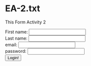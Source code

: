 # EA-2.txt
This Form Activity 2
<form>
    <label for="firstname">First name: </label>
    <input type="text" name="firstname"  required>
    <br>
    <label for="lastname">Last name: </label>
    <input type="text" name="lastname"  required>
    <br>
    <label for="email">email: </label>
    <input type="email" name="email"  required>
    <br>
    <label for="password">password: </label>
    <input type="password" name="password"  required>
    <br>
    <input type="submit" value="Login!">
</form>

